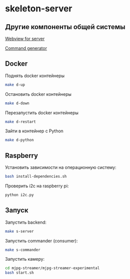 # skeleton-server

## Другие компоненты общей системы

[Webview for server](https://github.com/KostikShutov/skeleton-webview)

[Command generator](https://github.com/KostikShutov/skeleton-generator)

## Docker

Поднять docker контейнеры

 ```bash
make d-up
 ```

Остановить docker контейнеры

```bash
make d-down
```

Перезапустить docker контейнеры

```bash
make d-restart
```

Зайти в контейнер с Python

```bash
make d-python
```

## Raspberry

Установить зависимости на операционную систему:

```bash
bash install-dependencies.sh
```

Проверить i2c на raspberry pi:

```bash
python i2c.py
```

## Запуск

Запустить backend:

```bash
make s-server
```

Запустить commander (consumer):

```bash
make s-commander
```

Запустить камеру:

```bash
cd mjpg-streamer/mjpg-streamer-experimental
bash start.sh
```
